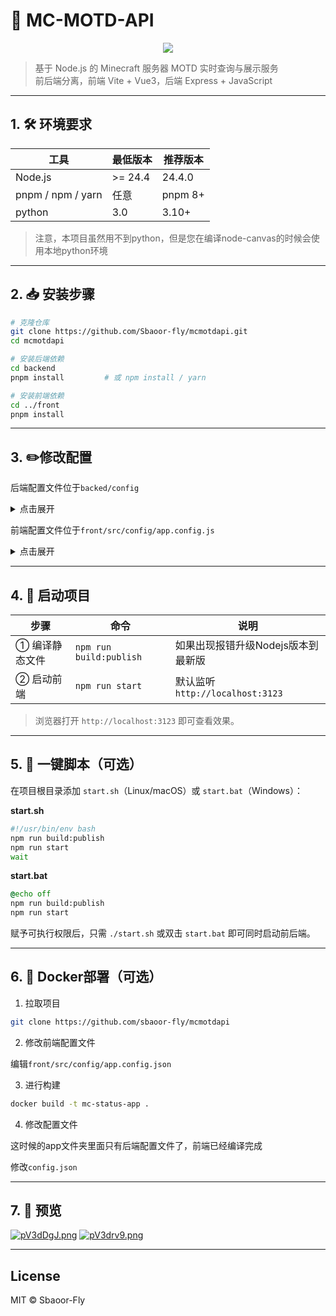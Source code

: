 # 🚀 MC-MOTD-API  
<center>

![](https://s21.ax1x.com/2025/07/21/pV8WvaF.png)

</center>

> 基于 Node.js 的 Minecraft 服务器 MOTD 实时查询与展示服务  
> 前后端分离，前端 Vite + Vue3，后端 Express + JavaScript

---

## 1. 🛠️ 环境要求

| 工具      | 最低版本 | 推荐版本 |
|-----------|----------|----------|
| Node.js   | >= 24.4    | 24.4.0   |
| pnpm / npm / yarn | 任意 | pnpm 8+ |
|python| 3.0| 3.10+|

> 注意，本项目虽然用不到python，但是您在编译node-canvas的时候会使用本地python环境
---

## 2. 📥 安装步骤

```bash
# 克隆仓库
git clone https://github.com/Sbaoor-fly/mcmotdapi.git
cd mcmotdapi

# 安装后端依赖
cd backend
pnpm install         # 或 npm install / yarn

# 安装前端依赖
cd ../front
pnpm install
```

---

## 3. ✏️修改配置

后端配置文件位于`backed/config`

<details>
  <summary>点击展开</summary>

``` json
{
  "javaDefaultPort": 25565,  // java版本默认查询端口
  "bedrockDefaultPort": 19132,  // 基岩版默认查询端口
  "queryTimeout": 1000,  // 查询超时时间
  "serverPort": 3123,  // 服务监听的端口
  "log_level": 2  //日志等级
}
```

</details>



前端配置文件位于`front/src/config/app.config.js`

<details>
  <summary>点击展开</summary>

``` js
export const defaultConfig = {
    header: {
        title: 'MC 服务器状态查询',
        description: '我的世界基岩版/JAVA版本服务器实时状态，随时随地查看你的服务器信息。',
    },
    serverAddress: 'play.easecation.net',
    port: '19132',

    embed: {
        baseUrl: '/iframe'
    },

    api:{
        baseUrl:"/api"
    },

    footer: {
        developer: {
            name: 'Your Name', // 替换为你的名字或ID
            url: 'https://github.com/your-repo', // 你的链接
        },
        poweredBy: {
            name: 'Gemini', // 驱动方名称
            url: 'https://gemini.google.com/', // 驱动方链接
        },
        company: {
            name: 'Google', // 公司名称
            url: 'https://google.com', // 公司链接
        }
    },

    failureState: {
        sloganApi: 'https://v1.hitokoto.cn/?encode=text',   //可以从语言api获取提示语
        defaultSlogan: '山高路远，后会有期。', 
        subtext: '服务器未响应或不存在', 
    },
    client: {
        // 点击“下载”按钮后跳转的网页地址
        downloadUrl: 'https://www.minecraft.net/zh-hans/download' // 这里可以替换为您指定的下载页面
    },
    contributors: [
        {
            name: 'Sbaoor',
            title: '项目发起人 & 全栈开发',
            github: 'https://github.com/Sbaoor-fly',
            slogan: '把宇宙的问候写进第一行，把余生的热爱写进每一行。',
            avatar: 'https://s21.ax1x.com/2025/07/19/pV3bX2F.jpg'
        }
    ]
};
```

</details>

---

## 4. 🏁 启动项目

| 步骤 | 命令 | 说明 |
|------|------|------|
| ① 编译静态文件 | `npm run build:publish` | 如果出现报错升级Nodejs版本到最新版 |
| ② 启动前端 | `npm run start`   | 默认监听 `http://localhost:3123` |

> 浏览器打开 `http://localhost:3123` 即可查看效果。

---

## 5. 🧪 一键脚本（可选）

在项目根目录添加 `start.sh`（Linux/macOS）或 `start.bat`（Windows）：

**start.sh**
```bash
#!/usr/bin/env bash
npm run build:publish
npm run start
wait
```
 
**start.bat**
```bat
@echo off
npm run build:publish
npm run start
```

赋予可执行权限后，只需 `./start.sh` 或双击 `start.bat` 即可同时启动前后端。

---

## 6. 🐳 Docker部署（可选）

1) 拉取项目

``` bash
git clone https://github.com/sbaoor-fly/mcmotdapi
```

2) 修改前端配置文件

编辑`front/src/config/app.config.json`

3) 进行构建

```bash
docker build -t mc-status-app .
```
4) 修改配置文件

这时候的app文件夹里面只有后端配置文件了，前端已经编译完成

修改`config.json`

---

## 7. 🎨 预览

[![pV3dDgJ.png](https://s21.ax1x.com/2025/07/18/pV3dDgJ.png)](https://imgse.com/i/pV3dDgJ)
[![pV3drv9.png](https://s21.ax1x.com/2025/07/18/pV3drv9.png)](https://imgse.com/i/pV3drv9)

---

## License

MIT © Sbaoor-Fly